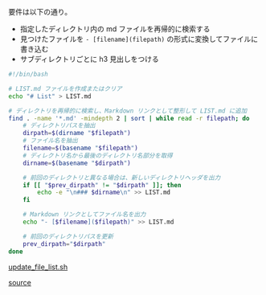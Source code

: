 
要件は以下の通り。
- 指定したディレクトリ内の md ファイルを再帰的に検索する
- 見つけたファイルを `- [filename](filepath)` の形式に変換してファイルに書き込む
- サブディレクトリごとに h3 見出しをつける

```bash
#!/bin/bash

# LIST.md ファイルを作成またはクリア
echo "# List" > LIST.md

# ディレクトリを再帰的に検索し、Markdown リンクとして整形して LIST.md に追加
find . -name '*.md' -mindepth 2 | sort | while read -r filepath; do
    # ディレクトリパスを抽出
    dirpath=$(dirname "$filepath")
    # ファイル名を抽出
    filename=$(basename "$filepath")
    # ディレクトリ名から最後のディレクトリ名部分を取得
    dirname=$(basename "$dirpath")

    # 前回のディレクトリと異なる場合は、新しいディレクトリヘッダを出力
    if [[ "$prev_dirpath" != "$dirpath" ]]; then
        echo -e "\n### $dirname\n" >> LIST.md
    fi

    # Markdown リンクとしてファイル名を出力
    echo "- [$filename]($filepath)" >> LIST.md

    # 前回のディレクトリパスを更新
    prev_dirpath="$dirpath"
done
```

[update_file_list.sh](../update_file_list.sh)

[source](https://chat.openai.com/share/7194a135-7502-46e0-a729-ed65ed119e34)
